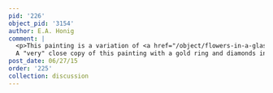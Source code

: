 ```yaml
---
pid: '226'
object_pid: '3154'
author: E.A. Honig
comment: |
  <p>This painting is a variation of <a href="/object/flowers-in-a-glass-vase-milan">Flowers in a Glass Vase (Milan)</a><br />
  A "very" close copy of this painting with a gold ring and diamonds in the foreground in Madrid, Palacio Real de Aranjuez, Patrimonio Real. (Oil, dimensions unknown)</p>
post_date: 06/27/15
order: '225'
collection: discussion
---
```

